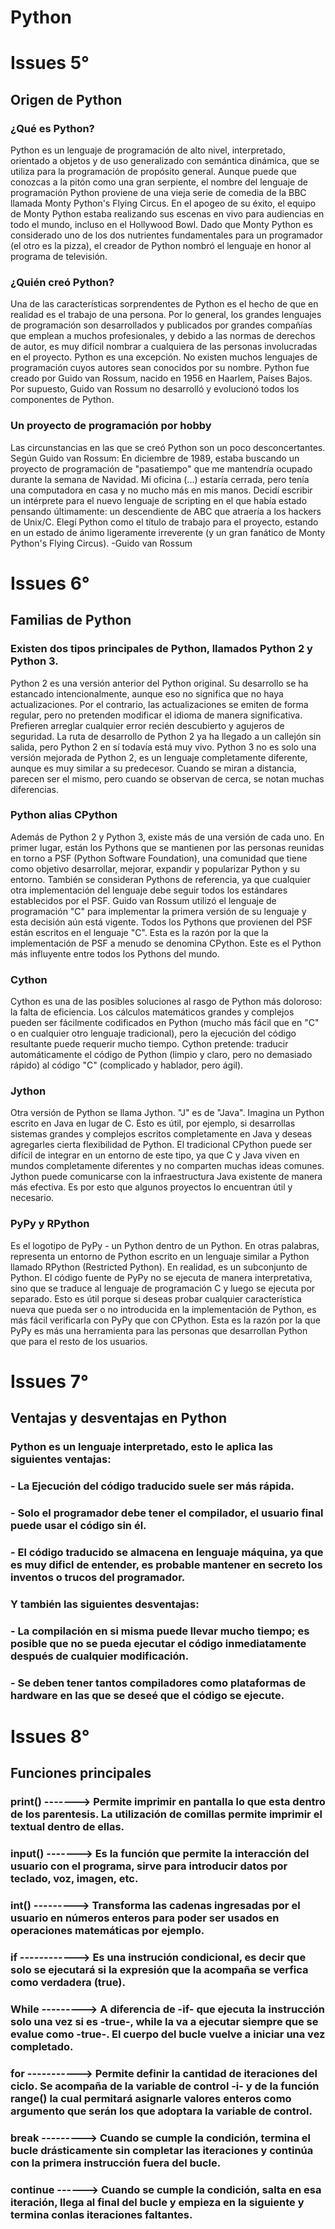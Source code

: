 # Python

# Issues 5°

## Origen de Python

### ¿Qué es Python?
Python es un lenguaje de programación de alto nivel, interpretado, orientado a objetos y de uso generalizado con semántica dinámica, que se utiliza para la programación de propósito general.
Aunque puede que conozcas a la pitón como una gran serpiente, el nombre del lenguaje de programación Python proviene de una vieja serie de comedia de la BBC llamada Monty Python's Flying Circus.
En el apogeo de su éxito, el equipo de Monty Python estaba realizando sus escenas en vivo para audiencias en todo el mundo, incluso en el Hollywood Bowl.
Dado que Monty Python es considerado uno de los dos nutrientes fundamentales para un programador (el otro es la pizza), el creador de Python nombró el lenguaje en honor al programa de televisión.

### ¿Quién creó Python?
Una de las características sorprendentes de Python es el hecho de que en realidad es el trabajo de una persona. Por lo general, los grandes lenguajes de programación son desarrollados y publicados por grandes compañías que emplean a muchos profesionales, y debido a las normas de derechos de autor, es muy difícil nombrar a cualquiera de las personas involucradas en el proyecto. Python es una excepción.
No existen muchos lenguajes de programación cuyos autores sean conocidos por su nombre. Python fue creado por Guido van Rossum, nacido en 1956 en Haarlem, Países Bajos. Por supuesto, Guido van Rossum no desarrolló y evolucionó todos los componentes de Python.

### Un proyecto de programación por hobby
Las circunstancias en las que se creó Python son un poco desconcertantes. Según Guido van Rossum:
En diciembre de 1989, estaba buscando un proyecto de programación de "pasatiempo" que me mantendría ocupado durante la semana de Navidad. Mi oficina (...) estaría cerrada, pero tenía una computadora en casa y no mucho más en mis manos. Decidí escribir un intérprete para el nuevo lenguaje de scripting en el que había estado pensando últimamente: un descendiente de ABC que atraería a los hackers de Unix/C. Elegí Python como el título de trabajo para el proyecto, estando en un estado de ánimo ligeramente irreverente (y un gran fanático de Monty Python's Flying Circus). 
-Guido van Rossum


# Issues 6°

## Familias de Python

### Existen dos tipos principales de Python, llamados Python 2 y Python 3.
Python 2 es una versión anterior del Python original. Su desarrollo se ha estancado intencionalmente, aunque eso no significa que no haya actualizaciones. Por el contrario, las actualizaciones se emiten de forma regular, pero no pretenden modificar el idioma de manera significativa. Prefieren arreglar cualquier error recién descubierto y agujeros de seguridad. La ruta de desarrollo de Python 2 ya ha llegado a un callejón sin salida, pero Python 2 en sí todavía está muy vivo.
Python 3 no es solo una versión mejorada de Python 2, es un lenguaje completamente diferente, aunque es muy similar a su predecesor. Cuando se miran a distancia, parecen ser el mismo, pero cuando se observan de cerca, se notan muchas diferencias.

### Python alias CPython
Además de Python 2 y Python 3, existe más de una versión de cada uno.
En primer lugar, están los Pythons que se mantienen por las personas reunidas en torno a PSF (Python Software Foundation), una comunidad que tiene como objetivo desarrollar, mejorar, expandir y popularizar Python y su entorno.
También se consideran Pythons de referencia, ya que cualquier otra implementación del lenguaje debe seguir todos los estándares establecidos por el PSF.
Guido van Rossum utilizó el lenguaje de programación "C" para implementar la primera versión de su lenguaje y esta decisión aún está vigente. Todos los Pythons que provienen del PSF están escritos en el lenguaje "C".
Esta es la razón por la que la implementación de PSF a menudo se denomina CPython. Este es el Python más influyente entre todos los Pythons del mundo.

### Cython
Cython es una de las posibles soluciones al rasgo de Python más doloroso: la falta de eficiencia. Los cálculos matemáticos grandes y complejos pueden ser fácilmente codificados en Python (mucho más fácil que en "C" o en cualquier otro lenguaje tradicional), pero la ejecución del código resultante puede requerir mucho tiempo.
Cython pretende: traducir automáticamente el código de Python (limpio y claro, pero no demasiado rápido) al código "C" (complicado y hablador, pero ágil).

### Jython
Otra versión de Python se llama Jython.
"J" es de "Java". Imagina un Python escrito en Java en lugar de C. Esto es útil, por ejemplo, si desarrollas sistemas grandes y complejos escritos completamente en Java y deseas agregarles cierta flexibilidad de Python. El tradicional CPython puede ser difícil de integrar en un entorno de este tipo, ya que C y Java viven en mundos completamente diferentes y no comparten muchas ideas comunes.
Jython puede comunicarse con la infraestructura Java existente de manera más efectiva. Es por esto que algunos proyectos lo encuentran útil y necesario.

### PyPy y RPython
Es el logotipo de PyPy - un Python dentro de un Python. En otras palabras, representa un entorno de Python escrito en un lenguaje similar a Python llamado RPython (Restricted Python). En realidad, es un subconjunto de Python.
El código fuente de PyPy no se ejecuta de manera interpretativa, sino que se traduce al lenguaje de programación C y luego se ejecuta por separado.
Esto es útil porque si deseas probar cualquier característica nueva que pueda ser o no introducida en la implementación de Python, es más fácil verificarla con PyPy que con CPython. Esta es la razón por la que PyPy es más una herramienta para las personas que desarrollan Python que para el resto de los usuarios.




# Issues 7°

## Ventajas y desventajas en Python

### Python es un lenguaje interpretado, esto le aplica las siguientes ventajas:

### - La Ejecución del código traducido suele ser más rápida.
### - Solo el programador debe tener el compilador, el usuario final puede usar el código sin él.
### - El código traducido se almacena en lenguaje máquina, ya que es muy dificl de entender, es probable mantener en secreto los inventos o trucos del programador.

### Y también las siguientes desventajas:

### - La compilación en si misma puede llevar mucho tiempo; es posible que no se pueda ejecutar el código inmediatamente después de cualquier modificación.
### - Se deben tener tantos compiladores como plataformas de hardware en las que se deseé que el código se ejecute.
    

# Issues 8°

## Funciones principales

### print() -------> Permite imprimir en pantalla lo que esta dentro de los parentesis. La utilización de comillas permite imprimir el textual dentro de ellas.
### input() -------> Es la función que permite la interacción del usuario con el programa, sirve para introducir datos por teclado, voz, imagen, etc.
### int() ---------> Transforma las cadenas ingresadas por el usuario en números enteros para poder ser usados en operaciones matemáticas por ejemplo.
### if ------------> Es una instrución condicional, es decir que solo se ejecutará si la expresión que la acompaña se verfica como verdadera (true).
### While ---------> A diferencia de -if- que ejecuta la instrucción solo una vez si es -true-, while la va a ejecutar siempre que se evalue como -true-. El cuerpo del bucle vuelve a iniciar una vez completado.
### for -----------> Permite definir la cantidad de iteraciones del ciclo. Se acompaña de la variable de control -i- y de la función range() la cual permitará asignarle valores enteros como argumento que serán los que adoptara la variable de control.
### break ---------> Cuando se cumple la condición, termina el bucle drásticamente sin completar las iteraciones y continúa con la primera instrucción fuera del bucle.
### continue ------> Cuando se cumple la condición, salta en esa iteración, llega al final del bucle y empieza en la siguiente y termina conlas iteraciones faltantes.
